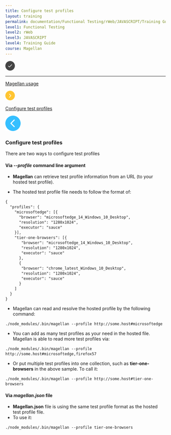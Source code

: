 ```yaml
---
title: Configure test profiles
layout: training
permalink: documentation/Functional Testing/rWeb/JAVASCRIPT/Training Guide/Magellan/Configure test profiles
level1: Functional Testing
level2: rWeb
level3: JAVASCRIPT
level4: Training Guide
course: Magellan
---
```

<div class="sidebar">
<div class="training-doc-link">
<div class ="training-doc-link-left">
<img class="training-doc-link-left__img" src="/images/training/checked.png" srcset="/images/training/checked@2x.png 2x, /images/training/checked@3x.png 3x" /><hr class="training-doc-link-left__hr training-doc-link-left__hr-completed" /></div>
<p class="training-doc-link__text">
<a class="training-doc-link__text-completed" href="./Magellan usage">Magellan usage</a></p>
</div>
<div class="training-doc-link">
<div class ="training-doc-link-left">
<img class="training-doc-link-left__img" src="/images/training/actived.png" srcset="/images/training/actived@2x.png 2x, /images/training/actived@3x.png 3x" /></div>
<p class="training-doc-link__text">
<a class="training-doc-link__text-current" href="./Configure test profiles">Configure test profiles</a></p>
</div>
</div>
<div class="training-doc-nav-btn">
<a href="./Magellan usage"><img src="/images/training/btn-left.png" srcset="/images/training/btn-left@2x.png 2x, /images/training/btn-left@3x.png 3x" /></a>
</div>
<div class="training-content markdown">
<h3>Configure test profiles</h3>
<p>There are two ways to configure test profiles</p>
<h4>Via <strong><em>--profile</em></strong> command line argument</h4>
<ul>
<li><p><strong>Magellan</strong> can retrieve test profile information from an URL (to your hosted test profile).</p></li>
<li><p>The hosted test profile file needs to follow the format of:</p></li>
</ul>
<pre><code class="language-bash">{
  &quot;profiles&quot;: {
    &quot;microsoftedge&quot;: [{
      &quot;browser&quot;: &quot;microsoftedge_14_Windows_10_Desktop&quot;,
      &quot;resolution&quot;: &quot;1280x1024&quot;,
      &quot;executor&quot;: &quot;sauce&quot;
    }],
    &quot;tier-one-browsers&quot;: [{
       &quot;browser&quot;: &quot;microsoftedge_14_Windows_10_Desktop&quot;,
       &quot;resolution&quot;: &quot;1280x1024&quot;,
       &quot;executor&quot;: &quot;sauce&quot;
      },
      {
       &quot;browser&quot;: &quot;chrome_latest_Windows_10_Desktop&quot;,
       &quot;resolution&quot;: &quot;1280x1024&quot;,
       &quot;executor&quot;: &quot;sauce&quot;
      }
    ]
  }
}
</code></pre>
<ul>
<li>Magellan can read and resolve the hosted profile by the following command:</li>
</ul>
<pre><code class="language-bash">./node_modules/.bin/magellan --profile http://some.host#microsoftedge
</code></pre>
<ul>
<li>You can add as many test profiles as your need in the hosted file. Magellan is able to read more test profiles via:</li>
</ul>
<pre><code class="language-bash">./node_modules/.bin/magellan --profile http://some.host#microsoftedge,firefox57
</code></pre>
<ul>
<li>Or put multiple test profiles into one collection, such as <strong>tier-one-browsers</strong> in the above sample. To call it:</li>
</ul>
<pre><code class="language-bash">./node_modules/.bin/magellan --profile http://some.host#tier-one-browsers
</code></pre>
<h4>Via <em>magellan.json</em> file</h4>
<ul>
<li><strong>Magellan.json</strong> file is using the same test profile format as the hosted test profile file.</li>
<li>To use it:</li>
</ul>
<pre><code class="language-bash">./node_modules/.bin/magellan --profile tier-one-browsers
</code></pre>
</div>
<div class="training-doc-nav-btn">
</div>
